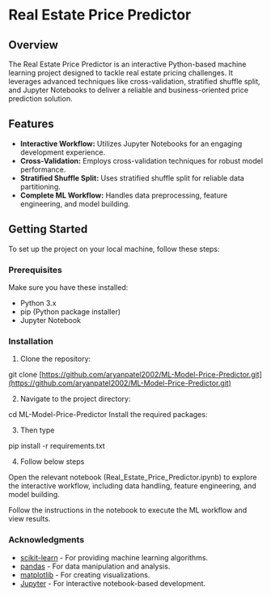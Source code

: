 # Real Estate Price Predictor

## Overview

The Real Estate Price Predictor is an interactive Python-based machine learning project designed to tackle real estate pricing challenges. It leverages advanced techniques like cross-validation, stratified shuffle split, and Jupyter Notebooks to deliver a reliable and business-oriented price prediction solution.

## Features

* **Interactive Workflow:** Utilizes Jupyter Notebooks for an engaging development experience.
* **Cross-Validation:** Employs cross-validation techniques for robust model performance.
* **Stratified Shuffle Split:** Uses stratified shuffle split for reliable data partitioning.
* **Complete ML Workflow:** Handles data preprocessing, feature engineering, and model building.

## Getting Started

To set up the project on your local machine, follow these steps:

### Prerequisites

Make sure you have these installed:

* Python 3.x
* pip (Python package installer)
* Jupyter Notebook

### Installation

1. Clone the repository:

  git clone [https://github.com/aryanpatel2002/ML-Model-Price-Predictor.git](https://github.com/aryanpatel2002/ML-Model-Price-Predictor.git)

2. Navigate to the project directory:

  cd ML-Model-Price-Predictor
  Install the required packages:

3. Then type

  pip install -r requirements.txt


4. Follow below steps

  Open the relevant notebook (Real_Estate_Price_Predictor.ipynb) to explore the interactive workflow, including data handling, feature engineering, and model building.

  Follow the instructions in the notebook to execute the ML workflow and view results.

### Acknowledgments

- [scikit-learn](https://scikit-learn.org/) - For providing machine learning algorithms.
- [pandas](https://pandas.pydata.org/) - For data manipulation and analysis.
- [matplotlib](https://matplotlib.org/) - For creating visualizations.
- [Jupyter](https://jupyter.org/) - For interactive notebook-based development.
